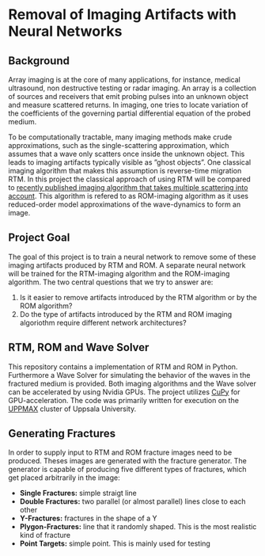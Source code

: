 # Removal of Imaging Artifacts with Neural Networks

## Background
Array imaging is at the core of many applications, for instance, medical ultrasound, non destructive testing or radar imaging. An array is a collection of sources and receivers that emit probing pulses into an unknown object and measure scattered returns. In imaging, one tries to locate variation of the coefficients of the governing partial differential equation of the probed medium.

To be computationally tractable, many imaging methods make crude approximations, such as the single-scattering approximation, which assumes that a wave only scatters once inside the unknown object. This leads to imaging artifacts typically visible as ”ghost objects”. One classical imaging algorithm that makes this assumption is
reverse-time migration RTM. In this project the classical approach of using RTM will be compared to [recently published imaging algorithm that takes multiple scattering into account](https://arxiv.org/pdf/2108.01609.pdf). This algorithm is refered to as ROM-imaging algorithm as it uses reduced-order model approximations of the wave-dynamics to form an image.

## Project Goal
The goal of this project is to train a neural network to remove some of these imaging artifacts produced by RTM and ROM. A separate neural network will be trained for the RTM-imaging algorithm and the ROM-imaging algorithm. The two central questions that we try to answer are:
1. Is it easier to remove artifacts introduced by the RTM algorithm or by the ROM algorithm?
2. Do the type of artifacts introduced by the RTM and ROM imaging algoriothm require different network architectures?

## RTM, ROM and Wave Solver
This repository contains a implementation of RTM and ROM in Python. Furthermore a Wave Solver for simulating the behavior of the waves in the fractured medium is provided. Both imaging algorithms and the Wave solver can be accelerated by using Nvidia GPUs. The project utilizes [CuPy](https://cupy.dev/) for GPU-acceleration. The code was primarily written for execution on the [UPPMAX](https://www.uppmax.uu.se/) cluster of Uppsala University. 

## Generating Fractures
In order to supply input to RTM and ROM fracture images need to be produced. Theses images are generated with the fracture generator. The generator is capable of producing five different types of fractures, which get placed arbitrarily in the image:
- **Single Fractures:** simple straigt line
- **Double Fractures:** two parallel (or almost parallel) lines close to each other
- **Y-Fractures:** fractures in the shape of a Y
- **Plygon-Fractures:** line that it randomly shaped. This is the most realistic kind of fracture
- **Point Targets:** simple point. This is mainly used for testing
